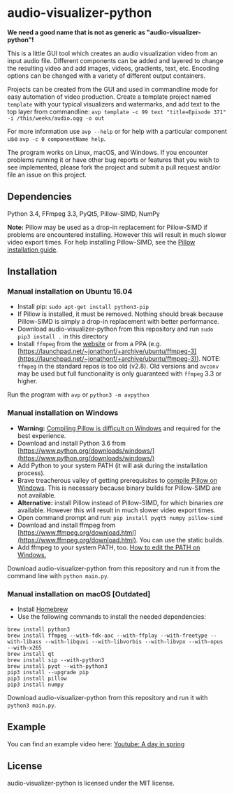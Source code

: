 audio-visualizer-python
=======================
**We need a good name that is not as generic as "audio-visualizer-python"!**

This is a little GUI tool which creates an audio visualization video from an input audio file. Different components can be added and layered to change the resulting video and add images, videos, gradients, text, etc. Encoding options can be changed with a variety of different output containers.

Projects can be created from the GUI and used in commandline mode for easy automation of video production. Create a template project named `template` with your typical visualizers and watermarks, and add text to the top layer from commandline:
`avp template -c 99 text "title=Episode 371" -i /this/weeks/audio.ogg -o out`

For more information use `avp --help` or for help with a particular component use `avp -c 0 componentName help`.

The program works on Linux, macOS, and Windows. If you encounter problems running it or have other bug reports or features that you wish to see implemented, please fork the project and submit a pull request and/or file an issue on this project.

Dependencies
------------
Python 3.4, FFmpeg 3.3, PyQt5, Pillow-SIMD, NumPy

**Note:** Pillow may be used as a drop-in replacement for Pillow-SIMD if problems are encountered installing. However this will result in much slower video export times. For help installing Pillow-SIMD, see the [Pillow installation guide](http://pillow.readthedocs.io/en/3.1.x/installation.html).

Installation
------------
### Manual installation on Ubuntu 16.04
* Install pip: `sudo apt-get install python3-pip`
* If Pillow is installed, it must be removed. Nothing should break because Pillow-SIMD is simply a drop-in replacement with better performance.
* Download audio-visualizer-python from this repository and run `sudo pip3 install .` in this directory
* Install `ffmpeg` from the [website](http://ffmpeg.org/) or from a PPA (e.g. [https://launchpad.net/~jonathonf/+archive/ubuntu/ffmpeg-3](https://launchpad.net/~jonathonf/+archive/ubuntu/ffmpeg-3)). NOTE: `ffmpeg` in the standard repos is too old (v2.8). Old versions and `avconv` may be used but full functionality is only guaranteed with `ffmpeg` 3.3 or higher.

Run the program with `avp` or `python3 -m avpython`

### Manual installation on Windows
* **Warning:** [Compiling Pillow is difficult on Windows](http://pillow.readthedocs.io/en/3.1.x/installation.html#building-on-windows) and required for the best experience.
* Download and install Python 3.6 from [https://www.python.org/downloads/windows/](https://www.python.org/downloads/windows/)
* Add Python to your system PATH (it will ask during the installation process).
* Brave treacherous valley of getting prerequisites to [compile Pillow on Windows](https://www.pypkg.com/pypi/pillow-simd/f/winbuild/README.md). This is necessary because binary builds for Pillow-SIMD are not available.
* **Alternative:** install Pillow instead of Pillow-SIMD, for which binaries *are* available. However this will result in much slower video export times.
* Open command prompt and run: `pip install pyqt5 numpy pillow-simd`
* Download and install ffmpeg from [https://www.ffmpeg.org/download.html](https://www.ffmpeg.org/download.html). You can use the static builds.
* Add ffmpeg to your system PATH, too. [How to edit the PATH on Windows.](https://www.java.com/en/download/help/path.xml)

Download audio-visualizer-python from this repository and run it from the command line with `python main.py`.

### Manual installation on macOS **[Outdated]**

* Install [Homebrew](http://brew.sh/)
* Use the following commands to install the needed dependencies:

```
brew install python3
brew install ffmpeg --with-fdk-aac --with-ffplay --with-freetype --with-libass --with-libquvi --with-libvorbis --with-libvpx --with-opus --with-x265
brew install qt
brew install sip --with-python3
brew install pyqt --with-python3
pip3 install --upgrade pip
pip3 install pillow
pip3 install numpy
```

Download audio-visualizer-python from this repository and run it with `python3 main.py`.

Example
-------
You can find an example video here:
[Youtube: A day in spring](https://www.youtube.com/watch?v=-M3jR1NuJHM)

License
-------
audio-visualizer-python is licensed under the MIT license.
